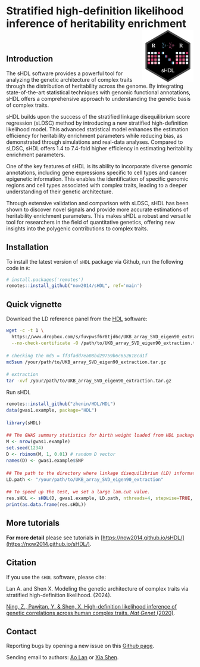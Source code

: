 # Stratified high-definition likelihood inference of heritability enrichment <img src="logo.png" align="right" height=140/>

<br>

## Introduction

The sHDL software provides a powerful tool for analyzing the genetic architecture of complex traits through the distribution of heritability across the genome. By integrating state-of-the-art statistical techniques with genomic functional annotations, sHDL offers a comprehensive approach to understanding the genetic basis of complex traits.

sHDL builds upon the success of the stratified linkage disequilibrium score regression (sLDSC) method by introducing a new stratified high-definition likelihood model. This advanced statistical model enhances the estimation efficiency for heritability enrichment parameters while reducing bias, as demonstrated through simulations and real-data analyses. Compared to sLDSC, sHDL offers 1.4 to 7.4-fold higher efficiency in estimating heritability enrichment parameters.

One of the key features of sHDL is its ability to incorporate diverse genomic annotations, including gene expressions specific to cell types and cancer epigenetic information. This enables the identification of specific genomic regions and cell types associated with complex traits, leading to a deeper understanding of their genetic architecture.

Through extensive validation and comparison with sLDSC, sHDL has been shown to discover novel signals and provide more accurate estimations of heritability enrichment parameters. This makes sHDL a robust and versatile tool for researchers in the field of quantitative genetics, offering new insights into the polygenic contributions to complex traits.

## Installation

To install the latest version of `sHDL` package via Github, run the following code in `R`:

```R
# install.packages('remotes')
remotes::install_github("now2014/sHDL", ref='main')
```

## Quick vignette

Download the LD reference panel from the [HDL](https://github.com/zhenin/HDL) software:

```bash
wget -c -t 1 \
  https://www.dropbox.com/s/fuvpwsf6r8tjd6c/UKB_array_SVD_eigen90_extraction.tar.gz?dl=0 \
  --no-check-certificate -O /path/to/UKB_array_SVD_eigen90_extraction.tar.gz

# checking the md5 = ff3fadd7ea08bd29759b6c652618cd1f
md5sum /your/path/to/UKB_array_SVD_eigen90_extraction.tar.gz

# extraction
tar -xvf /your/path/to/UKB_array_SVD_eigen90_extraction.tar.gz
```

Run sHDL

```R
remotes::install_github("zhenin/HDL/HDL")
data(gwas1.example, package="HDL")

library(sHDL)

## The GWAS summary statistics for birth weight loaded from HDL package.
M <- nrow(gwas1.example)
set.seed(1234)
D <- rbinom(M, 1, 0.01) # random D vector
names(D) <- gwas1.example$SNP

## The path to the directory where linkage disequilibrium (LD) information is stored.
LD.path <- "/your/path/to/UKB_array_SVD_eigen90_extraction"

## To speed up the test, we set a large lam.cut value.
res.sHDL <- sHDL(D, gwas1.example, LD.path, nthreads=4, stepwise=TRUE, lam.cut=10, Dr.path=NULL, mode="memory")
print(as.data.frame(res.sHDL))
```

## More tutorials

**For more detail** please see tutorials in [https://now2014.github.io/sHDL/](https://now2014.github.io/sHDL/).

## Citation

If you use the `sHDL` software, please cite:

Lan A. and Shen X. Modeling the genetic architecture of complex traits via stratified high-definition likelihood. (2024).

[Ning, Z., Pawitan, Y. & Shen, X. High-definition likelihood inference of genetic correlations across human complex traits. *Nat Genet* (2020)](https://www.nature.com/articles/s41588-020-0653-y).

## Contact

Reporting bugs by opening a new issue on this [Github page](https://github.com/now2014/sHDL/issues).

Sending email to authors:  [Ao Lan](mailto:lanao@mail2.sysu.edu.cn) or [Xia Shen](mailto:shenx@fudan.edu.cn).

